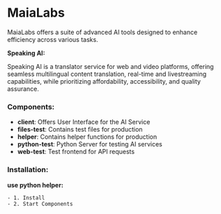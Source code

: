 # MaiaLabs

MaiaLabs offers a suite of advanced AI tools designed to enhance efficiency across various tasks.

**Speaking AI:**

Speaking AI is a translator service for web and video platforms, offering seamless multilingual content translation, real-time and livestreaming capabilities, while prioritizing affordability, accessibility, and quality assurance.

### Components:

- **client**: Offers User Interface for the AI Service
- **files-test**: Contains test files for production
- **helper**: Contains helper functions for production
- **python-test**: Python Server for testing AI services
- **web-test**: Test frontend for API requests

### Installation:

**use python helper:**

```bash
- 1. Install
- 2. Start Components
```
